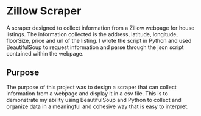 # Zillow Scraper

A scraper designed to collect information from a Zillow webpage for house listings. The information collected is the address, latitude, longitude, floorSize, price and url of the listing. I wrote the script in Python and used BeautifulSoup to request information and parse through the json script contained within the webpage. 

## Purpose
The purpose of this project was to design a scraper that can collect information from a webpage and display it in a csv file. This is to demonstrate my ability using BeautifulSoup and Python to collect and organize data in a meaningful and cohesive way that is easy to interpret. 
